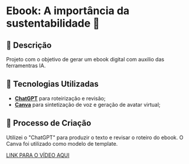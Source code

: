 # Ebook: A importância da sustentabilidade 🎥

## 📒 Descrição
Projeto com o objetivo de gerar um ebook digital com auxilio das ferramentras IA.

## 🤖 Tecnologias Utilizadas
-  **[ChatGPT](https://chat.openai.com)** para roteirização e revisão;
-  **[Canva](https://www.canva.com/)** para sintetização de voz e geração de avatar virtual;

## 🧐 Processo de Criação
Utilizei o "ChatGPT" para produzir o texto e revisar o roteiro do ebook. O Canva foi utilizado como modelo de template.


[LINK PARA O VÍDEO AQUI]()
